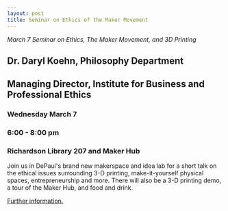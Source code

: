 ```yaml
---
layout: post
title: Seminar on Ethics of the Maker Movement
---
```


*March 7 Seminar on Ethics, The Maker Movement, and 3D Printing*  

## Dr. Daryl Koehn, Philosophy Department ##

## Managing Director, Institute for Business and Professional Ethics ##

### Wednesday March 7 ###

### 6:00 - 8:00 pm ###

### Richardson Library 207 and Maker Hub ###

Join us in DePaul's brand new makerspace and idea lab for a short talk on the ethical issues surrounding 3-D printing, make-it-yourself physical spaces, entrepreneurship and more.  There will also be a 3-D printing demo, a tour of the Maker Hub, and food and drink.

[Further information.](http://events.depaul.edu/event/ethics_the_maker_movement_3-d_printing#.Wo26XBPwZBw)
